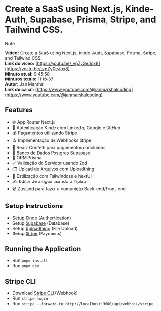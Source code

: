 # Create a SaaS using Next.js, Kinde-Auth, Supabase, Prisma, Stripe, and Tailwind CSS. 

> [!NOTE]
> **Vídeo:** Create a SaaS using Next.js, Kinde-Auth, Supabase, Prisma, Stripe, and Tailwind CSS.  
> **Link do vídeo:** [https://youtu.be/_ypZyGeJox8](https://youtu.be/_ypZyGeJox8)  
> **Minuto atual:** 9:45:58  
> **Minutos totais:** 11:16:37  
> **Autor:** Jan Marshal  
> **Link do canal:** [https://www.youtube.com/@janmarshalcoding](https://www.youtube.com/@janmarshalcoding)

## Features

- 🌐 App Router Next.js
- 🔐 Autenticação Kinde com Linkedin, Google e GitHub
- 💰 Pagamentos utilizando Stripe
- 🪝 Implementação de Webhooks Stripe
- 🎊 React Confetti para pagamentos concluidos
- 🎲 Banco de Dados Postgres Supabase
- 💨 ORM Prisma
- ✅ Validação do Servidor usando Zod
- 🗂️ Upload de Arquivos com Uploadthing
- 🎨 Estilização com Tailwindcss e NextUI
- ✍️ Editor de artigos usando o Tiptap
- 💿 Zustand para fazer a comunição Back-end/Front-end

## Setup Instructions

- Setup [Kinde](https://docs.kinde.com/developer-tools/sdks/backend/nextjs-sdk/) (Authentication)
- Setup [Supabase](https://supabase.com/docs/guides/getting-started/quickstarts/nextjs) (Database)
- Setup [Uploadthing](https://docs.uploadthing.com/getting-started/appdir) (File Upload)
- Setup [Stripe](https://stripe.com/br) (Payments)

## Running the Application

- Run `pnpm install`
- Run `pnpm dev`

## Stripe CLI

- Download [Stripe CLI](https://docs.stripe.com/stripe-cli) (Webhook)
- Run `stripe login`
- Run `stripe --forward-to http://localhost:3000/api/webhook/stripe`
